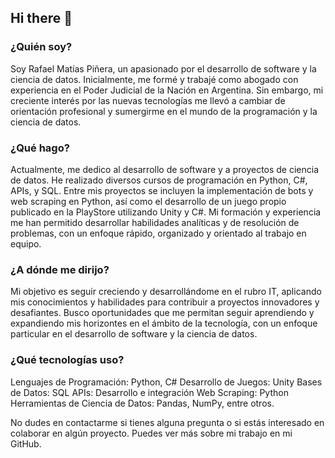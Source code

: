 ## Hi there 👋

### ¿Quién soy?
Soy Rafael Matías Piñera, un apasionado por el desarrollo de software y la ciencia de datos. Inicialmente, me formé y trabajé como abogado con experiencia en el Poder Judicial de la Nación en Argentina. Sin embargo, mi creciente interés por las nuevas tecnologías me llevó a cambiar de orientación profesional y sumergirme en el mundo de la programación y la ciencia de datos.

### ¿Qué hago?
Actualmente, me dedico al desarrollo de software y a proyectos de ciencia de datos. He realizado diversos cursos de programación en Python, C#, APIs, y SQL. Entre mis proyectos se incluyen la implementación de bots y web scraping en Python, así como el desarrollo de un juego propio publicado en la PlayStore utilizando Unity y C#. Mi formación y experiencia me han permitido desarrollar habilidades analíticas y de resolución de problemas, con un enfoque rápido, organizado y orientado al trabajo en equipo.

### ¿A dónde me dirijo?
Mi objetivo es seguir creciendo y desarrollándome en el rubro IT, aplicando mis conocimientos y habilidades para contribuir a proyectos innovadores y desafiantes. Busco oportunidades que me permitan seguir aprendiendo y expandiendo mis horizontes en el ámbito de la tecnología, con un enfoque particular en el desarrollo de software y la ciencia de datos.

### ¿Qué tecnologías uso?
Lenguajes de Programación: Python, C#
Desarrollo de Juegos: Unity
Bases de Datos: SQL
APIs: Desarrollo e integración
Web Scraping: Python
Herramientas de Ciencia de Datos: Pandas, NumPy, entre otros.

No dudes en contactarme si tienes alguna pregunta o si estás interesado en colaborar en algún proyecto. Puedes ver más sobre mi trabajo en mi GitHub.
